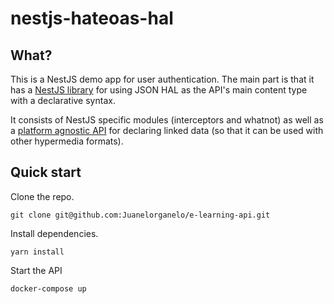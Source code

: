 # nestjs-hateoas-hal

## What?
This is a NestJS demo app for user authentication.
The main part is that it has a [NestJS library](https://github.com/Juanelorganelo/nestjs-hateoas-hal/blob/master/src/core/hateoas/HateoasModule.ts) for using JSON HAL as the API's main content type with a declarative syntax.

It consists of NestJS specific modules (interceptors and whatnot) as well as a [platform agnostic API](https://github.com/Juanelorganelo/nestjs-hateoas-hal/blob/master/src/core/hateoas/HateoasModel.ts) for declaring linked data (so that it can be used with other hypermedia formats).

## Quick start
Clone the repo.
```shell
git clone git@github.com:Juanelorganelo/e-learning-api.git
```
Install dependencies.
```shell
yarn install
```
Start the API
```shell
docker-compose up
```
